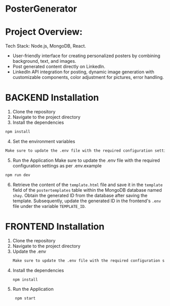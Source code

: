# PosterGenerator

# Project Overview:

Tech Stack: Node.js, MongoDB, React.
- User-friendly interface for creating personalized posters by combining background, text, and images.
- Post generated content directly on LinkedIn.
- LinkedIn API integration for posting, dynamic image generation with customizable components, color adjustment for pictures, error handling.


# BACKEND Installation

1. Clone the repository
2. Navigate to the project directory
3. Install the dependencies
```bash
npm install
```
4. Set the environment variables
```bash
Make sure to update the .env file with the required configuration settings as per .env.example
```
5. Run the Application   Make sure to update the .env file with the required configuration settings as per .env.example
```bash
npm run dev
```
6. Retrieve the content of the `template.html` file and save it in the `template` field of the `postertemplates` table within the MongoDB database named `shay`. Obtain the generated ID from the database after saving the template. Subsequently, update the generated ID in the frontend's `.env` file under the variable `TEMPLATE_ID`.

# FRONTEND Installation 

1. Clone the repository
2. Navigate to the project directory
3. Update the .env
   ```bash
   Make sure to update the .env file with the required configuration settings as per .env.example
   ```
4. Install the dependencies
   ```bash
   npm install
   ```
5. Run the Application
   ```bash
    npm start
   ```
